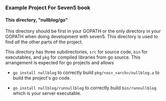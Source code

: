 ### Example Project For Seven5 book

#### This directory, "nullblog/go"

This directory should be first in your GOPATH or the only directory in your GOPATH when doing development with seven5.  This directory is used to find *all* the other parts of the project.

This directory has three subdirectories, `src` for source code, `bin` for executables, and `pkg` for compiled libraries from go source.  This arrangement is expected for go projects and allows 

* `go install nullblog` to correctly build `pkg/<os>_<arch>/nullblog.a` to build the project's go code.

* `go install nullblog/runnullblog` to correctly build `bin/runnullblog` which is your server executable.
